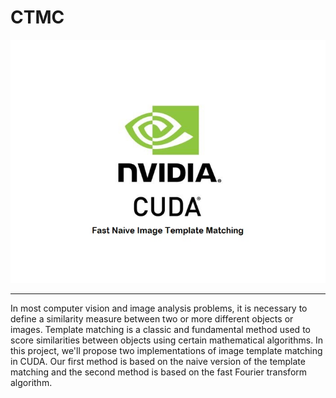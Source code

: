 # CTMC
<p align="center">
    <img src="https://raw.githubusercontent.com/aligholamee/CTMC/master/logo.jpg">
</p>

---
In most computer vision and image analysis problems, it is necessary to define a similarity measure between two or more different objects or images. Template matching is a classic and fundamental method used to score similarities between objects using certain mathematical algorithms. In this project, we'll propose two implementations of image template matching in CUDA. Our first method is based on the naive version of the template matching and the second method is based on the fast Fourier transform algorithm.
